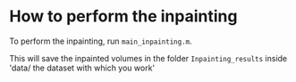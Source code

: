 # How to perform the inpainting
To perform the inpainting, run `main_inpainting.m`.

This will save the inpainted volumes in the folder `Inpainting_results` inside 
'data/ the dataset with which you work'